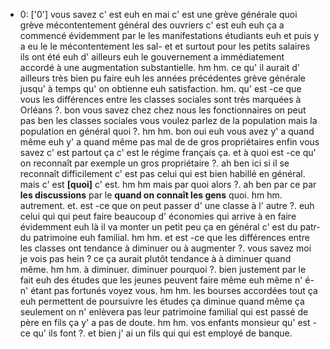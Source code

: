  * 0: ['0']
	vous savez c' est euh en mai c' est une grève générale quoi grève mécontentement général des ouvriers c' est euh euh ça a commencé évidemment par le les manifestations étudiants euh et puis y a eu le le mécontentement les sal- et et surtout pour les petits salaires ils ont été euh d' ailleurs euh le gouvernement a immédiatement accordé à une augmentation substantielle.
	 hm hm.
	 ce qu' il aurait d' ailleurs très bien pu faire euh les années précédentes grève générale jusqu' à temps qu' on obtienne euh satisfaction.
	 hm.
	 qu' est -ce que vous les différences entre les classes sociales sont très marquées à Orléans ?.
	 bon vous savez chez chez nous les fonctionnaires on peut pas ben les classes sociales vous voulez parlez de la population mais la population en général quoi ?.
	 hm hm.
	 bon oui euh vous avez y' a quand même euh y' a quand même pas mal de de gros propriétaires enfin vous savez c' est partout ça c' est le régime français ça.
	 et à quoi est -ce qu' on reconnaît par exemple un gros propriétaire ?.
	 ah ben ici si il se reconnaît difficilement c' est pas celui qui est bien habillé en général.
	 mais c' est **[quoi]** c' est.
	 hm hm mais par quoi alors ?.
	 ah ben par ce par **les discussions** par le **quand on connaît les gens** quoi.
	 hm hm.
	 autrement.
	 et.
	 est -ce que on peut passer d' une classe à l' autre ?.
	 euh celui qui qui peut faire beaucoup d' économies qui arrive à en faire évidemment euh là il va monter un petit peu ça en général c' est du patr- du patrimoine euh familial.
	 hm hm.
	 et est -ce que les différences entre les classes ont tendance à diminuer ou à augmenter ?.
	 vous savez moi je vois pas hein ? ce ça aurait plutôt tendance à à diminuer quand même.
	 hm hm.
	 à diminuer.
	 diminuer pourquoi ?.
	 bien justement par le fait euh des études que les jeunes peuvent faire même euh même n' é- n' étant pas fortunés voyez vous.
	 hm hm.
	 les bourses accordées tout ça euh permettent de poursuivre les études ça diminue quand même ça seulement on n' enlèvera pas leur patrimoine familial qui est passé de père en fils ça y' a pas de doute.
	 hm hm.
	 vos enfants monsieur qu' est -ce qu' ils font ?.
	 et bien j' ai un fils qui qui est employé de banque.
	
